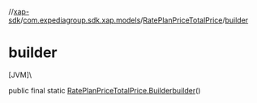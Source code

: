//[xap-sdk](../../../index.md)/[com.expediagroup.sdk.xap.models](../index.md)/[RatePlanPriceTotalPrice](index.md)/[builder](builder.md)

# builder

[JVM]\

public final static [RatePlanPriceTotalPrice.Builder](-builder/index.md)[builder](builder.md)()
